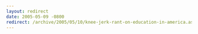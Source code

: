 ```yaml
---
layout: redirect
date: 2005-05-09 -0800
redirect: /archive/2005/05/10/knee-jerk-rant-on-education-in-america.aspx/
---
```

